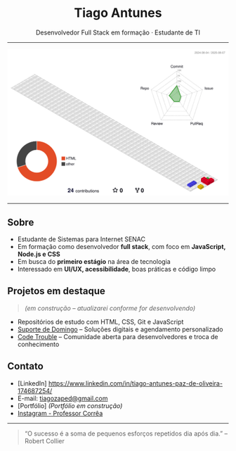 <h1 align="center">Tiago Antunes</h1>

<p align="center">
  Desenvolvedor Full Stack em formação · Estudante de TI 
</p>

---

![](./profile-3d-contrib/profile-gitblock.svg)

---

## Sobre

- Estudante de Sistemas para Internet SENAC
- Em formação como desenvolvedor **full stack**, com foco em **JavaScript, Node.js e CSS**
- Em busca do **primeiro estágio** na área de tecnologia
- Interessado em **UI/UX, acessibilidade**, boas práticas e código limpo

## Projetos em destaque

> *(em construção – atualizarei conforme for desenvolvendo)*
- Repositórios de estudo com HTML, CSS, Git e JavaScript
- [Suporte de Domingo](https://suportededomingo.com.br/) – Soluções digitais e agendamento personalizado
- [Code Trouble](https://codetrouble.com.br) – Comunidade aberta para desenvolvedores e troca de conhecimento

## Contato

- [LinkedIn] https://www.linkedin.com/in/tiago-antunes-paz-de-oliveira-174687254/
- E-mail: tiagozaped@gmail.com
- [Portfólio] *(Portfólio em construção)*
- [Instagram - Professor Corrêa](https://www.instagram.com/professorcorrea)

---

> “O sucesso é a soma de pequenos esforços repetidos dia após dia.” – Robert Collier

